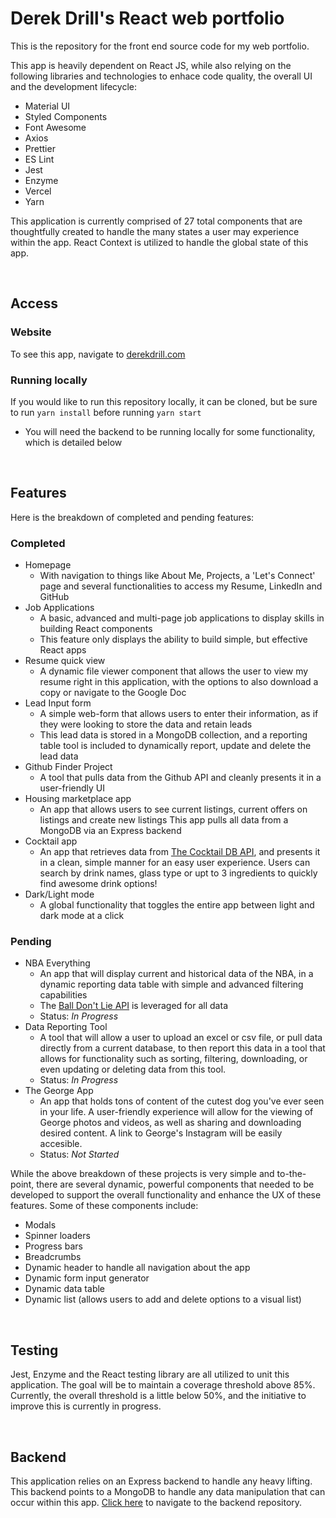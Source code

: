 # Derek Drill's React web portfolio

This is the repository for the front end source code for my web portfolio.

This app is heavily dependent on React JS, while also relying on the following libraries and technologies to enhace code quality, the overall UI and the development lifecycle:

  * Material UI
  * Styled Components
  * Font Awesome
  * Axios
  * Prettier
  * ES Lint
  * Jest
  * Enzyme
  * Vercel
  * Yarn

This application is currently comprised of 27 total components that are thoughtfully created to handle the many states a user may experience within the app. React Context is utilized to handle the global state of this app.

<br />

## Access

### Website

To see this app, navigate to <a href='https://derekdrill.com' target='_blank'>derekdrill.com</a>

### Running locally
If you would like to run this repository locally, it can be cloned, but be sure to run ```yarn install``` before running ```yarn start```

* You will need the backend to be running locally for some functionality, which is detailed below

<br />


## Features

Here is the breakdown of completed and pending features:

### Completed
<ul>
  <li>
    Homepage
    <ul>
      <li>
        With navigation to things like About Me, Projects, a 'Let's Connect' page and several functionalities to access my Resume, LinkedIn and GitHub
      </li> 
    </ul>
  </li>
  <li>
    Job Applications
    <ul>
      <li>
        A basic, advanced and multi-page job applications to display skills in building React components
      </li> 
      <li>
        This feature only displays the ability to build simple, but effective React apps
      </li> 
    </ul>
  </li>
  <li>
    Resume quick view
    <ul>
      <li>
        A dynamic file viewer component that allows the user to view my resume right in this application, with the options to also download a copy or navigate to the Google Doc
      </li> 
    </ul>
  </li>
  <li>
    Lead Input form
    <ul>
      <li>
        A simple web-form that allows users to enter their information, as if they were looking to store the data and retain leads
      </li> 
      <li>
        This lead data is stored in a MongoDB collection, and a reporting table tool is included to dynamically report, update and delete the lead data 
      </li>
    </ul>
  </li>
  <li>
    Github Finder Project
    <ul>
      <li>
        A tool that pulls data from the Github API and cleanly presents it in a user-friendly UI
      </li> 
    </ul>
  </li>
  <li>
    Housing marketplace app
    <ul>
      <li>
        An app that allows users to see current listings, current offers on listings and create new listings
        This app pulls all data from a MongoDB via an Express backend
      </li> 
    </ul>
  </li>
  <li>
    Cocktail app
    <ul>
      <li>
        An app that retrieves data from <a href='https://rapidapi.com/thecocktaildb/api/the-cocktail-db/' target='_blank'>The Cocktail DB API<a/>, and presents it in a clean, simple manner for an easy user experience. Users can search by drink names, glass type or upt to 3 ingredients to quickly find awesome drink options!
      </li> 
    </ul>
  </li>
  <li>
    Dark/Light mode
    <ul>
      <li>
        A global functionality that toggles the entire app between light and dark mode at a click
      </li> 
    </ul>
  </li>
</ul>
  
### Pending
<ul>
<li>
    NBA Everything
    <ul>
      <li>
        An app that will display current and historical data of the NBA, in a dynamic reporting data table with simple and advanced filtering capabilities
      </li> 
      <li>
        The <a href='https://www.balldontlie.io/#introduction' target='_blank'>Ball Don't Lie API</a> is leveraged for all data
      </li> 
      <li>
        Status: <em>In Progress</em>
      </li> 
    </ul>
  </li>
  <li>
    Data Reporting Tool
    <ul>
      <li>
        A tool that will allow a user to upload an excel or csv file, or pull data directly from a current database, to then report this data in a tool that allows
        for functionality such as sorting, filtering, downloading, or even updating or deleting data from this tool.
      </li> 
      <li>
        Status: <em>In Progress</em>
      </li> 
    </ul>
  </li>
  <li>
    The George App
    <ul>
      <li>
        An app that holds tons of content of the cutest dog you've ever seen in your life. A user-friendly experience will allow for the viewing of George
        photos and videos, as well as sharing and downloading desired content. A link to George's Instagram will be easily accesible.
      </li> 
      <li>
        Status: <em>Not Started</em>
      </li> 
    </ul>
  </li>
</ul>

While the above breakdown of these projects is very simple and to-the-point, there are several dynamic, powerful components that needed to be developed
to support the overall functionality and enhance the UX of these
features. Some of these components include:

  * Modals
  * Spinner loaders
  * Progress bars
  * Breadcrumbs
  * Dynamic header to handle all navigation about the app
  * Dynamic form input generator
  * Dynamic data table
  * Dynamic list (allows users to add and delete options to a visual list)


<br />

## Testing

Jest, Enzyme and the React testing library are all utilized to unit this application. The goal will be to maintain a coverage threshold above 85%. Currently, the overall threshold is a little below 50%, and the initiative to improve this is currently in progress.

<br />

## Backend

This application relies on an Express backend to handle any heavy lifting. This backend points to a MongoDB to handle any data manipulation that can occur within this app. <a href='https://github.com/derekrdrill/react-web-portfolio-backend' target='_blank'>Click here</a> to navigate to the backend repository.

